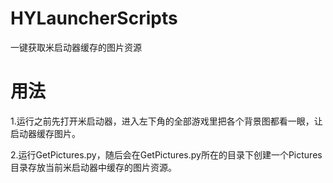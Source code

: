 # HYLauncherScripts
一键获取米启动器缓存的图片资源

# 用法

1.运行之前先打开米启动器，进入左下角的全部游戏里把各个背景图都看一眼，让启动器缓存图片。

2.运行GetPictures.py，随后会在GetPictures.py所在的目录下创建一个Pictures目录存放当前米启动器中缓存的图片资源。

